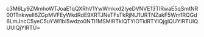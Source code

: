 c3M6Ly9ZMmhoWTJoaE1qQXRhV1YwWmkxd2IyeDVNVE13TlRwaE5qSmtNR001Tnkwell6ZGpMVFEyWkdRdE9XRTJNeTFsTkRjNU1URTNZakF5Wm1RQGd6LmJncC5yeC5uYWl1bi5wdzo0NTI1MSMlRTklQTYlOTklRTYlQjglQUYlRTUlQUUlQjYlRTU=


